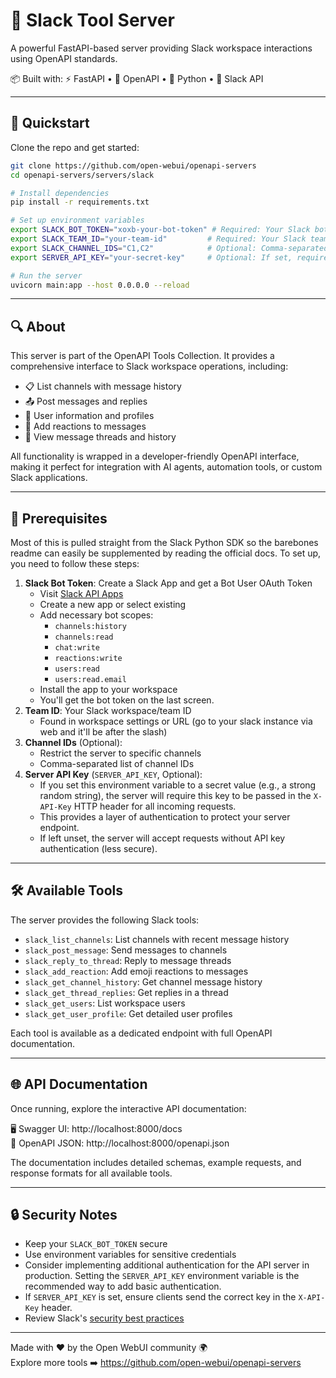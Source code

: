 # 💬 Slack Tool Server

A powerful FastAPI-based server providing Slack workspace interactions using OpenAPI standards.

📦 Built with:
⚡️ FastAPI • 📜 OpenAPI • 🐍 Python • 💬 Slack API

---

## 🚀 Quickstart

Clone the repo and get started:

```bash
git clone https://github.com/open-webui/openapi-servers
cd openapi-servers/servers/slack

# Install dependencies
pip install -r requirements.txt

# Set up environment variables
export SLACK_BOT_TOKEN="xoxb-your-bot-token" # Required: Your Slack bot token
export SLACK_TEAM_ID="your-team-id"         # Required: Your Slack team ID
export SLACK_CHANNEL_IDS="C1,C2"            # Optional: Comma-separated channel IDs to restrict access to
export SERVER_API_KEY="your-secret-key"     # Optional: If set, requires 'X-API-Key' header for requests

# Run the server
uvicorn main:app --host 0.0.0.0 --reload
```

---

## 🔍 About

This server is part of the OpenAPI Tools Collection. It provides a comprehensive interface to Slack workspace operations, including:

- 📋 List channels with message history
- 📤 Post messages and replies
- 👥 User information and profiles
- 👋 Add reactions to messages
- 📜 View message threads and history

All functionality is wrapped in a developer-friendly OpenAPI interface, making it perfect for integration with AI agents, automation tools, or custom Slack applications.

---

## 🔑 Prerequisites

Most of this is pulled straight from the Slack Python SDK so the barebones readme can easily be supplemented by reading the official docs. To set up, you need to follow these steps:

1. **Slack Bot Token**: Create a Slack App and get a Bot User OAuth Token
   - Visit [Slack API Apps](https://api.slack.com/apps)
   - Create a new app or select existing
   - Add necessary bot scopes:
     - `channels:history`
     - `channels:read`
     - `chat:write`
     - `reactions:write`
     - `users:read`
     - `users:read.email`
   - Install the app to your workspace
   - You'll get the bot token on the last screen. 
2. **Team ID**: Your Slack workspace/team ID
   - Found in workspace settings or URL (go to your slack instance via web and it'll be after the slash)
3. **Channel IDs** (Optional):
   - Restrict the server to specific channels
   - Comma-separated list of channel IDs
4. **Server API Key** (`SERVER_API_KEY`, Optional):
   - If you set this environment variable to a secret value (e.g., a strong random string), the server will require this key to be passed in the `X-API-Key` HTTP header for all incoming requests.
   - This provides a layer of authentication to protect your server endpoint.
   - If left unset, the server will accept requests without API key authentication (less secure).

---

## 🛠️ Available Tools

The server provides the following Slack tools:

- `slack_list_channels`: List channels with recent message history
- `slack_post_message`: Send messages to channels
- `slack_reply_to_thread`: Reply to message threads
- `slack_add_reaction`: Add emoji reactions to messages
- `slack_get_channel_history`: Get channel message history
- `slack_get_thread_replies`: Get replies in a thread
- `slack_get_users`: List workspace users
- `slack_get_user_profile`: Get detailed user profiles

Each tool is available as a dedicated endpoint with full OpenAPI documentation.

---

## 🌐 API Documentation

Once running, explore the interactive API documentation:

🖥️ Swagger UI: http://localhost:8000/docs  
📄 OpenAPI JSON: http://localhost:8000/openapi.json  

The documentation includes detailed schemas, example requests, and response formats for all available tools.

---

## 🔒 Security Notes

- Keep your `SLACK_BOT_TOKEN` secure
- Use environment variables for sensitive credentials
- Consider implementing additional authentication for the API server in production. Setting the `SERVER_API_KEY` environment variable is the recommended way to add basic authentication.
- If `SERVER_API_KEY` is set, ensure clients send the correct key in the `X-API-Key` header.
- Review Slack's [security best practices](https://api.slack.com/authentication/best-practices)

---

Made with ❤️ by the Open WebUI community 🌍  
Explore more tools ➡️ https://github.com/open-webui/openapi-servers
